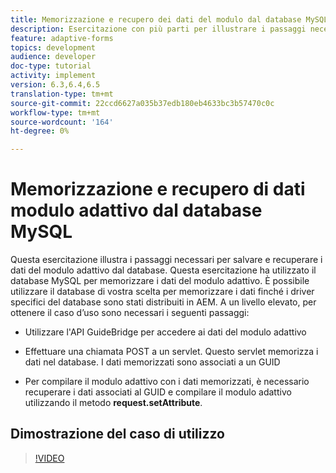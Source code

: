 ```yaml
---
title: Memorizzazione e recupero dei dati del modulo dal database MySQL
description: Esercitazione con più parti per illustrare i passaggi necessari per memorizzare e recuperare i dati dei moduli
feature: adaptive-forms
topics: development
audience: developer
doc-type: tutorial
activity: implement
version: 6.3,6.4,6.5
translation-type: tm+mt
source-git-commit: 22ccd6627a035b37edb180eb4633bc3b57470c0c
workflow-type: tm+mt
source-wordcount: '164'
ht-degree: 0%

---
```



# Memorizzazione e recupero di dati modulo adattivo dal database MySQL

Questa esercitazione illustra i passaggi necessari per salvare e recuperare i dati del modulo adattivo dal database. Questa esercitazione ha utilizzato il database MySQL per memorizzare i dati del modulo adattivo. È possibile utilizzare il database di vostra scelta per memorizzare i dati finché i driver specifici del database sono stati distribuiti in AEM. A un livello elevato, per ottenere il caso d’uso sono necessari i seguenti passaggi:

* Utilizzare l&#39;API GuideBridge per accedere ai dati del modulo adattivo

* Effettuare una chiamata POST a un servlet. Questo servlet memorizza i dati nel database. I dati memorizzati sono associati a un GUID

* Per compilare il modulo adattivo con i dati memorizzati, è necessario recuperare i dati associati al GUID e compilare il modulo adattivo utilizzando il metodo **request.setAttribute**.

## Dimostrazione del caso di utilizzo

>[!VIDEO](https://video.tv.adobe.com/v/27829?quality=9&learn=on)
